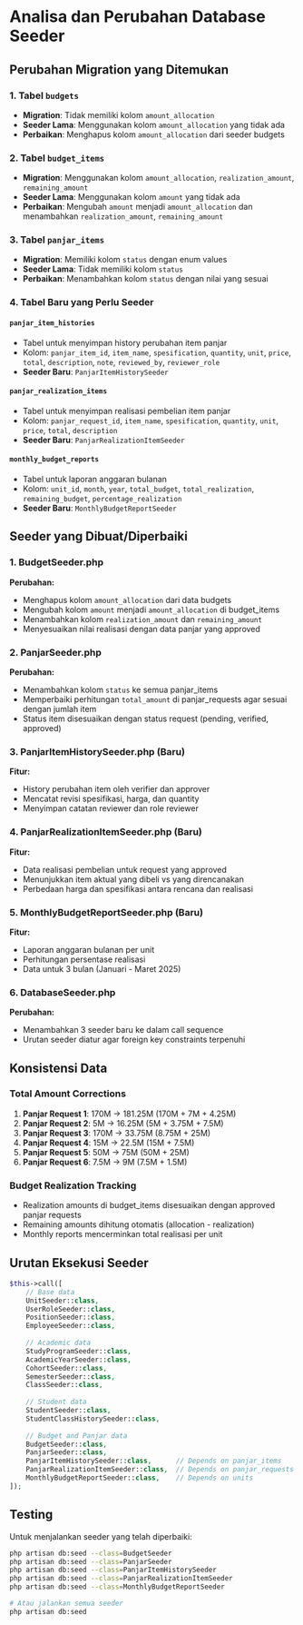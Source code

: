 # Analisa dan Perubahan Database Seeder

## Perubahan Migration yang Ditemukan

### 1. Tabel `budgets`
- **Migration**: Tidak memiliki kolom `amount_allocation`
- **Seeder Lama**: Menggunakan kolom `amount_allocation` yang tidak ada
- **Perbaikan**: Menghapus kolom `amount_allocation` dari seeder budgets

### 2. Tabel `budget_items`
- **Migration**: Menggunakan kolom `amount_allocation`, `realization_amount`, `remaining_amount`
- **Seeder Lama**: Menggunakan kolom `amount` yang tidak ada
- **Perbaikan**: Mengubah `amount` menjadi `amount_allocation` dan menambahkan `realization_amount`, `remaining_amount`

### 3. Tabel `panjar_items`
- **Migration**: Memiliki kolom `status` dengan enum values
- **Seeder Lama**: Tidak memiliki kolom `status`
- **Perbaikan**: Menambahkan kolom `status` dengan nilai yang sesuai

### 4. Tabel Baru yang Perlu Seeder

#### `panjar_item_histories`
- Tabel untuk menyimpan history perubahan item panjar
- Kolom: `panjar_item_id`, `item_name`, `spesification`, `quantity`, `unit`, `price`, `total`, `description`, `note`, `reviewed_by`, `reviewer_role`
- **Seeder Baru**: `PanjarItemHistorySeeder`

#### `panjar_realization_items`
- Tabel untuk menyimpan realisasi pembelian item panjar
- Kolom: `panjar_request_id`, `item_name`, `spesification`, `quantity`, `unit`, `price`, `total`, `description`
- **Seeder Baru**: `PanjarRealizationItemSeeder`

#### `monthly_budget_reports`
- Tabel untuk laporan anggaran bulanan
- Kolom: `unit_id`, `month`, `year`, `total_budget`, `total_realization`, `remaining_budget`, `percentage_realization`
- **Seeder Baru**: `MonthlyBudgetReportSeeder`

## Seeder yang Dibuat/Diperbaiki

### 1. BudgetSeeder.php
**Perubahan:**
- Menghapus kolom `amount_allocation` dari data budgets
- Mengubah kolom `amount` menjadi `amount_allocation` di budget_items
- Menambahkan kolom `realization_amount` dan `remaining_amount`
- Menyesuaikan nilai realisasi dengan data panjar yang approved

### 2. PanjarSeeder.php
**Perubahan:**
- Menambahkan kolom `status` ke semua panjar_items
- Memperbaiki perhitungan `total_amount` di panjar_requests agar sesuai dengan jumlah item
- Status item disesuaikan dengan status request (pending, verified, approved)

### 3. PanjarItemHistorySeeder.php (Baru)
**Fitur:**
- History perubahan item oleh verifier dan approver
- Mencatat revisi spesifikasi, harga, dan quantity
- Menyimpan catatan reviewer dan role reviewer

### 4. PanjarRealizationItemSeeder.php (Baru)
**Fitur:**
- Data realisasi pembelian untuk request yang approved
- Menunjukkan item aktual yang dibeli vs yang direncanakan
- Perbedaan harga dan spesifikasi antara rencana dan realisasi

### 5. MonthlyBudgetReportSeeder.php (Baru)
**Fitur:**
- Laporan anggaran bulanan per unit
- Perhitungan persentase realisasi
- Data untuk 3 bulan (Januari - Maret 2025)

### 6. DatabaseSeeder.php
**Perubahan:**
- Menambahkan 3 seeder baru ke dalam call sequence
- Urutan seeder diatur agar foreign key constraints terpenuhi

## Konsistensi Data

### Total Amount Corrections
1. **Panjar Request 1**: 170M → 181.25M (170M + 7M + 4.25M)
2. **Panjar Request 2**: 5M → 16.25M (5M + 3.75M + 7.5M)
3. **Panjar Request 3**: 170M → 33.75M (8.75M + 25M)
4. **Panjar Request 4**: 15M → 22.5M (15M + 7.5M)
5. **Panjar Request 5**: 50M → 75M (50M + 25M)
6. **Panjar Request 6**: 7.5M → 9M (7.5M + 1.5M)

### Budget Realization Tracking
- Realization amounts di budget_items disesuaikan dengan approved panjar requests
- Remaining amounts dihitung otomatis (allocation - realization)
- Monthly reports mencerminkan total realisasi per unit

## Urutan Eksekusi Seeder

```php
$this->call([
    // Base data
    UnitSeeder::class,
    UserRoleSeeder::class,
    PositionSeeder::class,
    EmployeeSeeder::class,
    
    // Academic data
    StudyProgramSeeder::class,
    AcademicYearSeeder::class,
    CohortSeeder::class,
    SemesterSeeder::class,
    ClassSeeder::class,
    
    // Student data
    StudentSeeder::class,
    StudentClassHistorySeeder::class,
    
    // Budget and Panjar data
    BudgetSeeder::class,
    PanjarSeeder::class,
    PanjarItemHistorySeeder::class,      // Depends on panjar_items
    PanjarRealizationItemSeeder::class,  // Depends on panjar_requests
    MonthlyBudgetReportSeeder::class,    // Depends on units
]);
```

## Testing

Untuk menjalankan seeder yang telah diperbaiki:

```bash
php artisan db:seed --class=BudgetSeeder
php artisan db:seed --class=PanjarSeeder
php artisan db:seed --class=PanjarItemHistorySeeder
php artisan db:seed --class=PanjarRealizationItemSeeder
php artisan db:seed --class=MonthlyBudgetReportSeeder

# Atau jalankan semua seeder
php artisan db:seed
``` 
